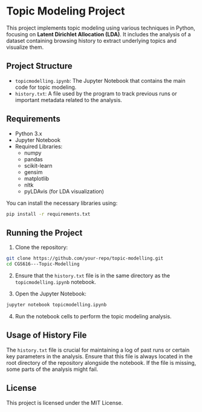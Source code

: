 # Topic Modeling Project

This project implements topic modeling using various techniques in Python, focusing on **Latent Dirichlet Allocation (LDA)**. It includes the analysis of a dataset containing browsing history to extract underlying topics and visualize them.

## Project Structure

- `topicmodelling.ipynb`: The Jupyter Notebook that contains the main code for topic modeling.
- `history.txt`: A file used by the program to track previous runs or important metadata related to the analysis.

## Requirements

- Python 3.x
- Jupyter Notebook
- Required Libraries:
  - numpy
  - pandas
  - scikit-learn
  - gensim
  - matplotlib
  - nltk
  - pyLDAvis (for LDA visualization)

You can install the necessary libraries using:

```bash
pip install -r requirements.txt
```

## Running the Project

1. Clone the repository:

```bash
git clone https://github.com/your-repo/topic-modelling.git
cd CGS616---Topic-Modelling
```

2. Ensure that the `history.txt` file is in the same directory as the `topicmodelling.ipynb` notebook.

3. Open the Jupyter Notebook:

```bash
jupyter notebook topicmodelling.ipynb
```

4. Run the notebook cells to perform the topic modeling analysis.

## Usage of History File

The `history.txt` file is crucial for maintaining a log of past runs or certain key parameters in the analysis. Ensure that this file is always located in the root directory of the repository alongside the notebook. If the file is missing, some parts of the analysis might fail.

## License

This project is licensed under the MIT License.
